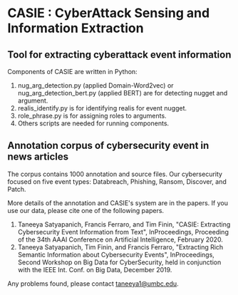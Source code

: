 # CASIE : CyberAttack Sensing and Information Extraction

## Tool for extracting cyberattack event information 
Components of CASIE are written in Python:
1. nug\_arg\_detection.py (applied Domain-Word2vec) or nug\_arg\_detection_bert.py (applied BERT) are for detecting nugget and argument. 
2. realis_identify.py is for identifying realis for event nugget.
3. role_phrase.py is for assigning roles to arguments.
4. Others scripts are needed for running components.

## Annotation corpus of cybersecurity event in news articles
The corpus contains 1000 annotation and source files.
Our cybersecurity focused on five event types: Databreach, Phishing, Ransom, Discover, and Patch.

More details of the annotation and CASIE's system are in the papers. If you use our data, please cite one of the following papers.
1. Taneeya Satyapanich, Francis Ferraro, and Tim Finin, "CASIE: Extracting Cybersecurity Event Information from Text", InProceedings, Proceeding of the 34th AAAI Conference on Artificial Intelligence, February 2020.
2. Taneeya Satyapanich, Tim Finin, and Francis Ferraro, "Extracting Rich Semantic Information about Cybersecurity Events", InProceedings, Second Workshop on Big Data for CyberSecurity, held in conjunction with the IEEE Int. Conf. on Big Data, December 2019.


Any problems found, please contact taneeya1@umbc.edu.

